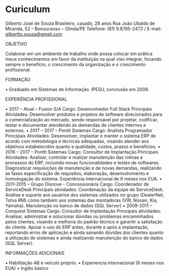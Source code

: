 # Curiculum

Gilberto José de Souza
Brasileiro, casado, 28 anos
Rua João Ubaldo de Miranda, 52 – Bonsucesso – Olinda/PE
Telefone: (81) 9.8765-2472 / E-mail: gilbertto.souza@gmail.com

OBJETIVO

Colaborar em um ambiente de trabalho onde possa colocar em prática meus conhecimentos em favor da instituição na qual viso integrar, focando sempre o benefício, o crescimento da organização e o crescimento profissional.

FORMAÇÃO

•	Graduado em Sistemas de Informação. IPESU, conclusão em 2009.

EXPERIÊNCIA PROFISSIONAL

•	2017 – Atual – Fusion S/A
Cargo: Desenvolvedor Full Stack
Principais Atividades: Desenvolver produtos e projetos de software direcionados para a comercialização ao mercado, sendo responsável por projetar, codificar, testar e documentar atendendo às demandas de clientes internos e externos.
•	2017 – 2017 – Pontti Sistemas
Cargo: Analista Programador
Principais Atividades: Desenvolver, implantar e manter o sistema ERP de acordo com metodologia e técnicas adequadas, visando atender aos objetivos estabelecidos quanto a qualidade, custos, prazos e benefícios.
•	2016 – 2017 – Pontti Sistemas
Cargo: Consultor de Implantação
Principais Atividades: Analisar, controlar e realizar manutenção das rotinas e processos do ERP, incluindo novas funcionalidades e testes de softwares. Diagnosticar requisições de manutenção e de novas demandas, realizando as fases especificação de requisitos, elaboração, desenvolvimento e homologação do sistema. Experiência internacional de 6 meses nos EUA.
•	2011-2015 – Grupo Disnove - Concessionária
Cargo: Coordenador de ServiceDesk
Principais atividades: Coordenação da equipe de ServiceDesk. Análise e suporte aos usuários dos sistemas utilizados no grupo (DealerNet, Totvs RM) como também aos sistemas das montadoras (VW, Nissan, Kia, Yamaha). Manutenção no banco de dados (SQL Server)
•	2009-2011 – Conquest Sistemas
Cargo: Consultor de Implantação
Principais atividades: Analisar, administrar e solucionar dúvidas ou problemas encaminhados pelos clientes, visando a melhoria do padrão técnico e garantir a satisfação do cliente. Apoiar o uso do ERP antes, durante e após a implantação, reportando erros de aplicação e ainda sanando dúvidas dos clientes quanto a utilização do sistemas e ainda realizando manutenção do banco de dados (SQL Server).

INFORMAÇÕES ADICIONAIS

•	Habilitação AB e veículo próprio.
•	Experiencia internacional (6 meses nos EUA)
•	Inglês básico
